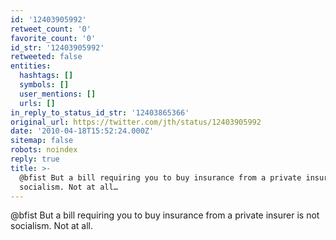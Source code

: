 ```yaml
---
id: '12403905992'
retweet_count: '0'
favorite_count: '0'
id_str: '12403905992'
retweeted: false
entities:
  hashtags: []
  symbols: []
  user_mentions: []
  urls: []
in_reply_to_status_id_str: '12403865366'
original_url: https://twitter.com/jth/status/12403905992
date: '2010-04-18T15:52:24.000Z'
sitemap: false
robots: noindex
reply: true
title: >-
  @bfist But a bill requiring you to buy insurance from a private insurer is not
  socialism. Not at all…
---
```


@bfist But a bill requiring you to buy insurance from a private insurer is not socialism. Not at all.